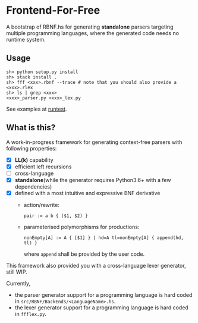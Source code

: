 # Frontend-For-Free

A bootstrap of RBNF.hs for generating **standalone** parsers targeting multiple programming languages, where the generated code needs no runtime system.

## Usage

```shell
sh> python setup.py install
sh> stack install .
sh> fff <xxx>.rbnf --trace # note that you should also provide a <xxx>.rlex
sh> ls | grep <xxx>
<xxx>_parser.py <xxx>_lex.py
```

See examples at [runtest](https://github.com/thautwarm/frontend-for-free/tree/cfg/runtest).

## What is this?

A work-in-progress framework for generating context-free parsers with following properties:

- [x] **LL(k)** capability 
- [x] efficient left recursions
- [ ] cross-language
- [x] **standalone**(while the generator requires Python3.6+ with a few dependencies)
- [x] defined with a most intuitive and expressive BNF derivative
    - action/rewrite:

        `pair := a b { ($1, $2) }`
        
    - parameterised polymorphisms for productions:
  
        `nonEmpty[A] := A { [$1] } | hd=A tl=nonEmpty[A] { append(hd, tl) }`
        
        where `append` shall be provided by the user code.

This framework also provided you with a cross-language lexer generator, still WIP.

Currently, 
- the parser generator support for a programming language is hard coded in `src/RBNF/BackEnds/<LanguageName>.hs`.
- the lexer generator support for a programming language is hard coded in `ffflex.py`.

   
       